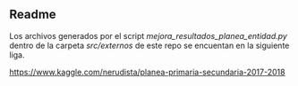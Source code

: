 
## Readme

Los archivos generados por el script _mejora_resultados_planea_entidad.py_
dentro de la carpeta
_src/externos_ de este repo se encuentan en la siguiente liga.

https://www.kaggle.com/nerudista/planea-primaria-secundaria-2017-2018